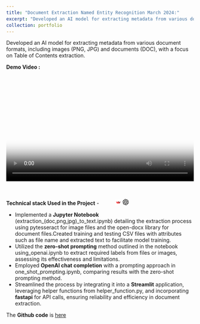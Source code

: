 ```yaml
---
title: "Document Extraction Named Entity Recognition March 2024:"
excerpt: "Developed an AI model for extracting metadata from various document formats, including images (PNG, JPG) and documents (DOC), with a focus on Table of Contents extraction.<br/><img src='/images/500x300.png'>"
collection: portfolio
---
```


Developed an AI model for extracting metadata from various document formats, including images (PNG, JPG) and documents (DOC), with a focus on Table of Contents extraction.

**Demo Video :**

<div style="position: relative; width: 100%; padding-bottom: 56.25%; height: 0;">
  <video style="position: absolute; top: 0; left: 0; width: 100%; height: 100%;" poster="/images/dubai2.jpg" controls>
    <source src="https://github.com/Shyam-Sundar-7/Document_ext/assets/101181076/b7c3dc7f-da64-4e54-a158-2bbdddca0a3d" type="video/mp4">
  </video>
</div>
<br/>
<br/>

**Technical stack Used in the Project** - <img src="https://cdn.jsdelivr.net/gh/devicons/devicon/icons/python/python-original.svg" width ="16" height="100%"/>  <img src="https://cdn.jsdelivr.net/gh/devicons/devicon/icons/jupyter/jupyter-original-wordmark.svg" width ="16" height="100%"/> <img src='/images/streamlit.png' width="16" height="100%"> <img src="/images/openai-svgrepo-com.svg" width="16" height="100%">          <img src="https://cdn.jsdelivr.net/gh/devicons/devicon@latest/icons/fastapi/fastapi-original.svg" width="16" height="100%">
          


- Implemented a **Jupyter Notebook** (extraction_(doc,png,jpg)_to_text.ipynb) detailing the extraction process using pytesseract for image files and the open-docx library for document files.Created training and testing CSV files with attributes such as file name and extracted text to facilitate model training.
- Utilized the **zero-shot prompting** method outlined in the notebook using_openai.ipynb to extract required labels from files or images, assessing its effectiveness and limitations.
- Employed **OpenAI chat completion** with a prompting approach in one_shot_prompting.ipynb, comparing results with the zero-shot prompting method.
- Streamlined the process by integrating it into a **Streamlit** application, leveraging helper functions from helper_function.py, and incorporating **fastapi** for API calls, ensuring reliability and efficiency in document extraction.



The **Github code** is [here](https://github.com/Shyam-Sundar-7/Document_ext)
